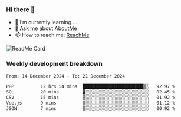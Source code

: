 ### Hi there 👋

- 🌱 I’m currently learning ...
- 💬 Ask me about [AboutMe](https://www.itzcy.com/about)
- 📫 How to reach me: [ReachMe](https://www.itzcy.com/about)

![ReadMe Card](https://github-readme-stats-ten-gilt.vercel.app/api?username=SuperChenYun&show_icons=true&title_color=fff&icon_color=79ff97&text_color=9f9f9f&bg_color=151515&hide_border=true)

### Weekly development breakdown
<!--START_SECTION:waka-->

```txt
From: 14 December 2024 - To: 21 December 2024

PHP          12 hrs 54 mins  ███████████████████████▒░   92.97 %
SQL          20 mins         ▓░░░░░░░░░░░░░░░░░░░░░░░░   02.45 %
CSV          15 mins         ▒░░░░░░░░░░░░░░░░░░░░░░░░   01.92 %
Vue.js       9 mins          ▒░░░░░░░░░░░░░░░░░░░░░░░░   01.12 %
JSON         7 mins          ▒░░░░░░░░░░░░░░░░░░░░░░░░   00.92 %
```

<!--END_SECTION:waka-->
